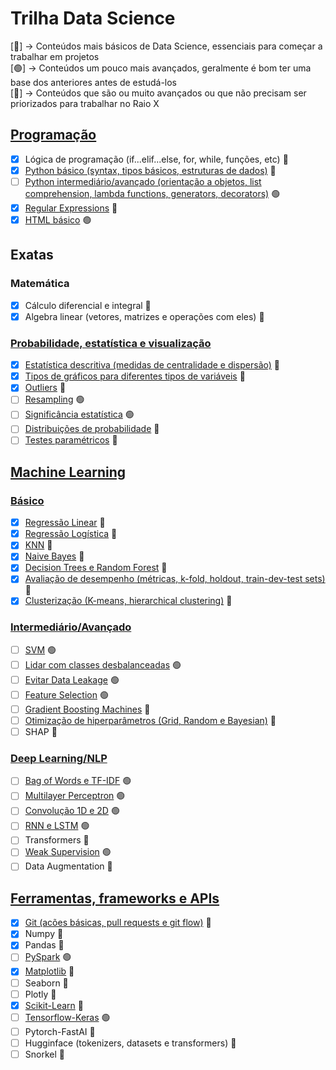 # Trilha Data Science

[&#x1F534;] -> Conteúdos mais básicos de Data Science, essenciais para começar a trabalhar em projetos\
[&#x1F7E2;] -> Conteúdos um pouco mais avançados, geralmente é bom ter uma base dos anteriores antes de estudá-los\
[&#x1F535;] -> Conteúdos que são ou muito avançados ou que não precisam ser priorizados para trabalhar no Raio X

## [Programação](/Programação)

- [x] Lógica de programação (if...elif...else, for, while, funções, etc) &#x1F534;
- [x] [Python básico (syntax, tipos básicos, estruturas de dados)](/Programação) &#x1F534;
- [ ] [Python intermediário/avançado (orientação a objetos, list comprehension, lambda functions, generators, decorators)](/Programação) &#x1F7E2;
- [x] [Regular Expressions](/Programação) &#x1F534;
- [x] [HTML básico](/Programação) &#x1F7E2;

## Exatas

### Matemática

- [x] Cálculo diferencial e integral &#x1F534;
- [x] Algebra linear (vetores, matrizes e operações com eles) &#x1F534;

### [Probabilidade, estatística e visualização](/Estatística)

- [x] [Estatística descritiva (medidas de centralidade e dispersão)](/Estatística) &#x1F534;
- [x] [Tipos de gráficos para diferentes tipos de variáveis](/Estatística) &#x1F534;
- [x] [Outliers](/Estatística) &#x1F534;
- [ ] [Resampling](/Estatística) &#x1F7E2;
- [ ] [Significância estatística](/Estatística) &#x1F7E2;
- [ ] [Distribuições de probabilidade](/Estatística) &#x1F535;
- [ ] [Testes paramétricos](/Estatística) &#x1F535;

## [Machine Learning](/Machine-Learning)

### [Básico](/Machine-Learning)

- [x] [Regressão Linear](/Machine-Learning) &#x1F534;
- [x] [Regressão Logística](/Machine-Learning) &#x1F534;
- [x] [KNN](/Machine-Learning) &#x1F534; 
- [x] [Naive Bayes](/Machine-Learning) &#x1F534;
- [x] [Decision Trees e Random Forest](/Machine-Learning) &#x1F534;
- [x] [Avaliação de desempenho (métricas, k-fold, holdout, train-dev-test sets)](/Machine-Learning) &#x1F534;
- [x] [Clusterização (K-means, hierarchical clustering)](/Machine-Learning) &#x1F535;

### [Intermediário/Avançado](/Machine-Learning)

- [ ] [SVM](/Machine-Learning) &#x1F7E2;
- [ ] [Lidar com classes desbalanceadas](/Machine-Learning) &#x1F7E2;
- [ ] [Evitar Data Leakage](/Machine-Learning) &#x1F7E2;
- [ ] [Feature Selection](/Machine-Learning) &#x1F7E2;
- [ ] [Gradient Boosting Machines](/Machine-Learning) &#x1F535;
- [ ] [Otimização de hiperparâmetros (Grid, Random e Bayesian)](/Machine-Learning) &#x1F535;
- [ ] SHAP &#x1F535;

### [Deep Learning/NLP](/Machine-Learning)

- [ ] [Bag of Words e TF-IDF](/Machine-Learning) &#x1F7E2;
- [ ] [Multilayer Perceptron](/Machine-Learning) &#x1F7E2;
- [ ] [Convolução 1D e 2D](/Machine-Learning) &#x1F7E2;
- [ ] [RNN e LSTM](/Machine-Learning) &#x1F7E2;
- [ ] Transformers &#x1F535;
- [ ] [Weak Supervision](/Machine-Learning) &#x1F7E2;
- [ ] Data Augmentation &#x1F535;

## [Ferramentas, frameworks e APIs](/Ferramentas)

- [x] [Git (acões básicas, pull requests e git flow)](/Ferramentas) &#x1F534;
- [x] Numpy &#x1F534;
- [x] Pandas &#x1F534;
- [ ] [PySpark](/Ferramentas) &#x1F7E2;
- [x] [Matplotlib](/Ferramentas) &#x1F534;
- [ ] Seaborn &#x1F535;
- [ ] Plotly &#x1F535;
- [x] [Scikit-Learn](/Ferramentas) &#x1F534;
- [ ] [Tensorflow-Keras](/Ferramentas) &#x1F7E2;
- [ ] Pytorch-FastAI &#x1F535;
- [ ] Hugginface (tokenizers, datasets e transformers) &#x1F535;
- [ ] Snorkel &#x1F535;